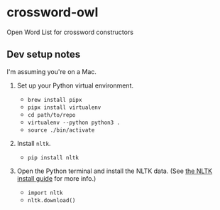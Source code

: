 # crossword-owl
Open Word List for crossword constructors

## Dev setup notes

I'm assuming you're on a Mac.

1. Set up your Python virtual environment.
   - `brew install pipx`
   - `pipx install virtualenv`
   - `cd path/to/repo`
   - `virtualenv --python python3 .`
   - `source ./bin/activate`

2. Install `nltk`.
    - `pip install nltk`

3. Open the Python terminal and install the NLTK data. (See [the NLTK install guide](https://www.nltk.org/data.html#interactive-installer) for more info.)
    - `import nltk`
    - `nltk.download()`
